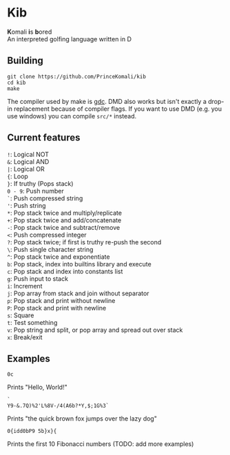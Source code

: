 # Kib
**K**omali **i**s **b**ored  
An interpreted golfing language written in D

## Building
```
git clone https://github.com/PrinceKomali/kib
cd kib
make
```
The compiler used by make is [gdc](https://gdcproject.org/). DMD also works but isn't exactly a drop-in replacement because of compiler flags. If you want to use DMD (e.g. you use windows) you can compile `src/*` instead.
## Current features
`!`: Logical NOT  
`&`: Logical AND  
`|`: Logical OR  
`{`: Loop  
`}`: If truthy (Pops stack)  
`0 - 9`: Push number  
`` ` ``: Push compressed string  
`'`: Push string  
`*`: Pop stack twice and multiply/replicate  
`+`: Pop stack twice and add/concatenate  
`-`: Pop stack twice and subtract/remove  
`<`: Push compressed integer  
`?`: Pop stack twice; if first is truthy re-push the second  
`\`: Push single character string  
`^`: Pop stack twice and exponentiate  
`b`: Pop stack, index into builtins library and execute  
`c`: Pop stack and index into constants list  
`g`: Push input to stack  
`i`: Increment  
`j`: Pop array from stack and join without separator  
`p`: Pop stack and print without newline  
`P`: Pop stack and print with newline  
`s`: Square  
`t`: Test something  
`v`: Pop string and split, or pop array and spread out over stack    
`x`: Break/exit
## Examples
```
0c
```
Prints "Hello, World!"
```
`
Y9-&.7Q)%2'L%8V-/4(A6b?*Y,$;1G%3`
```
Prints "the quick brown fox jumps over the lazy dog"  
```
0{idd0bP9 5b}x}{
```
Prints the first 10 Fibonacci numbers
(TODO: add more examples) 